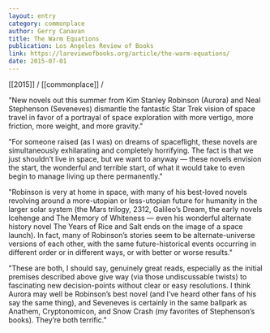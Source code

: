 ```yaml
---
layout: entry
category: commonplace
author: Gerry Canavan
title: The Warm Equations
publication: Los Angeles Review of Books
link: https://lareviewofbooks.org/article/the-warm-equations/
date: 2015-07-01
---
```


[[2015]] / [[commonplace]] / 

"New novels out this summer from Kim Stanley Robinson (Aurora) and Neal Stephenson (Seveneves) dismantle the fantastic Star Trek vision of space travel in favor of a portrayal of space exploration with more vertigo, more friction, more weight, and more gravity."

"For someone raised (as I was) on dreams of spaceflight, these novels are simultaneously exhilarating and completely horrifying. The fact is that we just shouldn’t live in space, but we want to anyway — these novels envision the start, the wonderful and terrible start, of what it would take to even begin to manage living up there permanently."
 
"Robinson is very at home in space, with many of his best-loved novels revolving around a more-utopian or less-utopian future for humanity in the larger solar system (the Mars trilogy, 2312, Galileo’s Dream, the early novels Icehenge and The Memory of Whiteness — even his wonderful alternate history novel The Years of Rice and Salt ends on the image of a space launch). In fact, many of Robinson’s stories seem to be alternate-universe versions of each other, with the same future-historical events occurring in different order or in different ways, or with better or worse results."

"These are both, I should say, genuinely great reads, especially as the initial premises described above give way (via those undiscussable twists) to fascinating new decision-points without clear or easy resolutions. I think Aurora may well be Robinson’s best novel (and I’ve heard other fans of his say the same thing), and Seveneves is certainly in the same ballpark as Anathem, Cryptonomicon, and Snow Crash (my favorites of Stephenson’s books). They’re both terrific."
